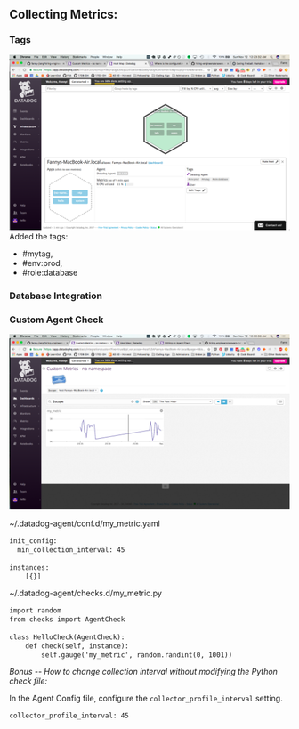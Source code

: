## Collecting Metrics:

### Tags
![Tags](/imgs/tags.png)
Added the tags:
- #mytag,
- #env:prod,
- #role:database

### Database Integration

### Custom Agent Check
![Custom Agent Check](/imgs/my_metric.png)

~/.datadog-agent/conf.d/my_metric.yaml
```
init_config:
  min_collection_interval: 45

instances:
    [{}]
```

~/.datadog-agent/checks.d/my_metric.py
```
import random
from checks import AgentCheck

class HelloCheck(AgentCheck):
    def check(self, instance):
        self.gauge('my_metric', random.randint(0, 1001))
```

*Bonus -- How to change collection interval without modifying the Python check file:*

In the Agent Config file, configure the `collector_profile_interval` setting.

```
collector_profile_interval: 45
```
